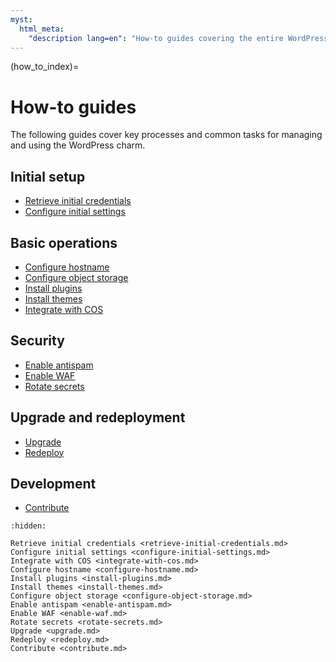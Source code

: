 ```yaml
---
myst:
  html_meta:
    "description lang=en": "How-to guides covering the entire WordPress charm operations lifecycle."
---
```


(how_to_index)=

# How-to guides

The following guides cover key processes and common tasks for managing
and using the WordPress charm.

## Initial setup

* [Retrieve initial credentials]
* [Configure initial settings]

## Basic operations

* [Configure hostname]
* [Configure object storage]
* [Install plugins]
* [Install themes]
* [Integrate with COS]

## Security

* [Enable antispam]
* [Enable WAF]
* [Rotate secrets]

## Upgrade and redeployment 

* [Upgrade]
* [Redeploy]

## Development

* [Contribute]

<!--Links-->
[Retrieve initial credentials]: retrieve-initial-credentials.md
[Configure initial settings]: configure-initial-settings.md
[Integrate with COS]: integrate-with-cos.md
[Configure hostname]: configure-hostname.md
[Install plugins]: install-plugins.md
[Install themes]: install-themes.md
[Configure object storage]: configure-object-storage.md
[Enable antispam]: enable-antispam.md
[Enable WAF]: enable-waf.md
[Rotate secrets]: rotate-secrets.md
[Upgrade]: upgrade.md
[Redeploy]: redeploy.md
[Contribute]: contribute.md

```{toctree}
:hidden:

Retrieve initial credentials <retrieve-initial-credentials.md>
Configure initial settings <configure-initial-settings.md>
Integrate with COS <integrate-with-cos.md>
Configure hostname <configure-hostname.md>
Install plugins <install-plugins.md>
Install themes <install-themes.md>
Configure object storage <configure-object-storage.md>
Enable antispam <enable-antispam.md>
Enable WAF <enable-waf.md>
Rotate secrets <rotate-secrets.md>
Upgrade <upgrade.md>
Redeploy <redeploy.md>
Contribute <contribute.md>
```